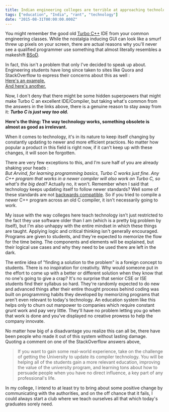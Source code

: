 ```yaml
---
title: Indian engineering colleges are terrible at approaching technology
tags: ["education", "India", "rant", "technology"]
date: "2015-08-31T00:00:00.000Z"
---
```


You might remember the good old [Turbo C++](https://en.wikipedia.org/wiki/Turbo_C%2B%2B) IDE from your common engineering classes. While the nostalgia inducing GUI can look like a smurf threw up pixels on your screen, there are actual reasons why you'll never see a qualified programmer use something that almost literally resembles a makeshift [BSoD](https://en.wikipedia.org/wiki/Blue_Screen_of_Death).

In fact, this isn't a problem that only I've decided to speak up about. Engineering students have long since taken to sites like Quora and StackOverflow to express their concerns about this as well : \
[Here's an example.](https://www.quora.com/Why-is-Turbo-C++-still-being-used-in-Indian-schools-and-colleges) \
[And here's another.](https://stackoverflow.com/questions/3920351/what-is-wrong-with-using-turbo-c)

Now, I don't deny that there might be some hidden superpowers that might make Turbo C an excellent IDE/Compiler, but taking what's common from the answers in the links above, there is a genuine reason to stay away from it: _**Turbo C is just way too old.**_

**Here's the thing: The way technology works, something obsolete is almost as good as irrelevant.**

When it comes to technology, it's in its nature to keep itself changing by constantly updating to newer and more efficient practices. No matter how popular a product in this field is right now, if it can't keep up with these changes, it will soon be forgotten.

There are very few exceptions to this, and I'm sure half of you are already shaking your heads : \
_But Arvind, for learning programming basics, Turbo C works just fine. Any C++ program that works in a newer compiler will also work on Turbo C, so what's the big deal?_
Actually no, it won't. Remember when I said that technology keeps updating itself to follow newer standards? Well some of these standards are not [backwards compatible](https://en.wikipedia.org/wiki/Backward_compatibility). So if you tried to compile a newer C++ program across an old C compiler, it isn't necessarily going to work.

My issue with the way colleges here teach technology isn't just restricted to the fact they use software older than I am (which is a pretty big problem by itself), but I'm also unhappy with the entire mindset in which these things are taught.
Applying logic and critical thinking isn't generally encouraged. Programs are given to students, and they're expected to memorize the flow for the time being. The components and elements will be explained, but their logical use cases and why they need to be used there are left in the dark.

The entire idea of "finding a solution to the problem" is a foreign concept to students. There is no inspiration for creativity. Why would someone put in the effort to come up with a better or different solution when they know that no one's going to give a crap? It's no surprise that senior CSE or ISE students find their syllabus so hard. They're randomly expected to do new and advanced things after their entire thought process behind coding was built on programming habits they developed by memorizing programs that aren't even relevant to today's technology.
An education system like this helps only to churn out manpower to companies which require constant grunt work and pay very little. They'll have no problem letting you go when that work is done and you've displayed no creative prowess to help the company innovate.

No matter how big of a disadvantage you realize this can all be, there have been people who made it out of this system without lasting damage. Quoting a comment on one of the StackOverflow answers above,

> If you want to gain some real-world experience, take on the challenge of getting the University to update its compiler technology. You will be helping all of the students gain a more relevant education, improving the value of the university program, and learning tons about how to persuade people when you have no direct influence, a key part of any professional's life.

In my college, I intend to at least try to bring about some positive change by communicating with the authorities, and on the off chance that it fails, I could always start a club where we teach ourselves all that which today's graduates sorely need.
